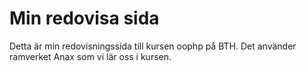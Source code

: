 # Min redovisa sida

Detta är min redovisningssida till kursen oophp på BTH.
Det använder ramverket Anax som vi lär oss i kursen.
